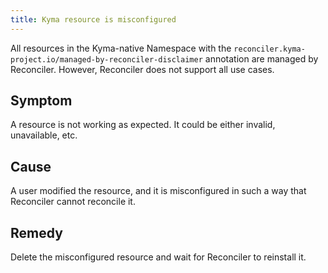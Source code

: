 ```yaml
---
title: Kyma resource is misconfigured
---
```


All resources in the Kyma-native Namespace with the `reconciler.kyma-project.io/managed-by-reconciler-disclaimer` annotation are managed by Reconciler. However, Reconciler does not support all use cases.

## Symptom

A resource is not working as expected. It could be either invalid, unavailable, etc.

## Cause

A user modified the resource, and it is misconfigured in such a way that Reconciler cannot reconcile it.

## Remedy

Delete the misconfigured resource and wait for Reconciler to reinstall it.

